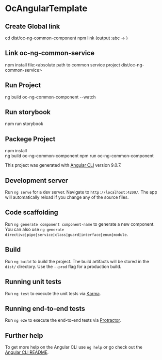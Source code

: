 # OcAngularTemplate

## Create Global link
cd dist/oc-ng-common-component
npm link
(output :abc -> <absolute path to common component project dist>)

## Link oc-ng-common-service
npm install file:<absolute path to common service project dist/oc-ng-common-service>

## Run Project
ng build oc-ng-common-component --watch


## Run storybook
npm run storybook 

## Packege Project
npm install  
ng build oc-ng-common-component
npm run oc-ng-common-component



This project was generated with [Angular CLI](https://github.com/angular/angular-cli) version 9.0.7.

## Development server

Run `ng serve` for a dev server. Navigate to `http://localhost:4200/`. The app will automatically reload if you change any of the source files.

## Code scaffolding

Run `ng generate component component-name` to generate a new component. You can also use `ng generate directive|pipe|service|class|guard|interface|enum|module`.

## Build

Run `ng build` to build the project. The build artifacts will be stored in the `dist/` directory. Use the `--prod` flag for a production build.

## Running unit tests

Run `ng test` to execute the unit tests via [Karma](https://karma-runner.github.io).

## Running end-to-end tests

Run `ng e2e` to execute the end-to-end tests via [Protractor](http://www.protractortest.org/).

## Further help

To get more help on the Angular CLI use `ng help` or go check out the [Angular CLI README](https://github.com/angular/angular-cli/blob/master/README.md).
